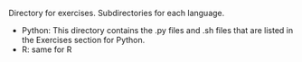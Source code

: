 Directory for exercises. Subdirectories for each language.

- Python: This directory contains the .py files and .sh files that are listed in the Exercises section for Python. 
- R: same for R 

